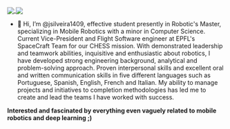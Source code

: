<a href="https://github.com/anuraghazra/github-readme-stats">
  <img align="center" src="https://github-readme-stats.vercel.app/api?username=jsilveira1409&count_private=true&show_icons=true" />
</a>
<a href="https://github.com/anuraghazra/convoychat">
  <img align="center" src="https://github-readme-stats.vercel.app/api/top-langs/?username=jsilveira1409&hide=html,SystemVerilog,Verilog,SWIG,Javascript,MakeFile" />
</a>


- 👋 Hi, I’m @jsilveira1409, effective student presently in Robotic's Master, specializing in Mobile Robotics with a minor in Computer Science. Current Vice-President and Flight Software engineer at EPFL's SpaceCraft Team for our CHESS mission. With demonstrated leadership and teamwork abilities, inquisitive and enthusiastic about robotics, I have developed strong engineering background, analytical and problem-solving approach. Proven interpersonal skills and excellent oral and written communication skills in five different languages such as Portuguese, Spanish, English, French and Italian. My ability to manage projects and initiatives to completion methodologies has led me to create and lead the teams I have worked with success.

**Interested and fascinated by everything even vaguely related to mobile robotics and deep learning ;)**
